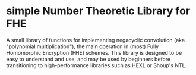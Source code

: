 # simple Number Theoretic Library for FHE

A small library of functions for implementing negacyclic convolution
(aka "polynomial multiplication"), the main operation in (most) Fully
Homomorphic Encryption (FHE) schemes. This library is designed to be
easy to understand and use, and may be used by beginners before
transitioning to high-performance libraries such as HEXL or Shoup's
NTL.
